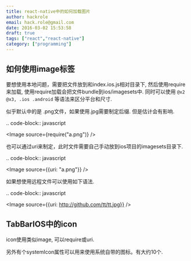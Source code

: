 ```yaml
---
title: react-native中的如何加载图片
author: hackrole
email: hack.role@gmail.com
date: 2016-03-02 15:53:58
draft: true
tags: ["react","react-native"]
category: ["programming"]
---
```




如何使用image标签
-----------------

要想使用本地问题，需要把文件放到和index.ios.js相对目录下,
然后使用require来加载, 使用require加载会把文件bundle到ios/imagesets中.
同时可以使用 `@x2 @x3, .ios .android` 等语法来区分平台和尺寸.

似乎默认中的是 .png文件，如果使用.jpg需要制定后缀. 但是估计会有影响.

.. code-block:: javascript

   <Image source={require("a.png")} />

也可以通过uri来制定，此时文件需要自己手动放到ios项目的imagesets目录下.

.. code-block:: javascript

   <Image source={{uri: "a.png"}} />

如果想使用远程文件可以使用如下语法.

.. code-block:: javascript

   <Image source={{uri: http://github.com/tt/tt.jpg}} />

TabBarIOS中的icon
-----------------

icon使用类似image, 可以require或uri.

另外有个systemIcon属性可以用来使用系统自带的图标。有大约10个.
